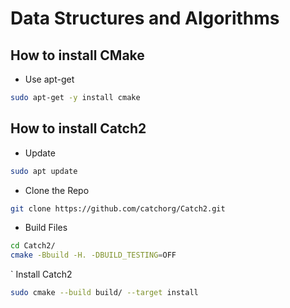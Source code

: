 # Data Structures and Algorithms

## How to install CMake

- Use apt-get

```bash
sudo apt-get -y install cmake
```

## How to install Catch2

- Update

```bash
sudo apt update
```

- Clone the Repo

```bash
git clone https://github.com/catchorg/Catch2.git
```

- Build Files

```bash
cd Catch2/
cmake -Bbuild -H. -DBUILD_TESTING=OFF
```

` Install Catch2

```bash
sudo cmake --build build/ --target install
```
